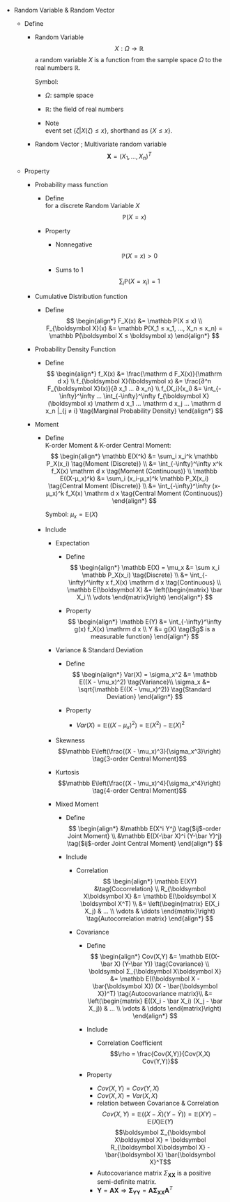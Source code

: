 * Random Variable & Random Vector
  - Define  
    - Random Variable
      $$X: Ω \to \mathbb R  \tag{Random Variable}$$
      a random variable $X$ is a function from the sample space $Ω$ to the real numbers $\mathbb R$.

      Symbol:
        - $Ω$: sample space
        - $\mathbb R$: the field of real numbers

      - Note  
        event set $\{ζ | X(ζ) ≤ x\}$, shorthand as $\{X ≤ x\}$.

    - Random Vector ; Multivariate random variable
      $$\boldsymbol X = (X_1, ... , X_n)^T  \tag{Random Vector}$$ 

  - Property
    * Probability mass function  
      - Define   
        for a discrete Random Variable $X$
        $$\mathbb P(X = x)$$

      - Property
        - Nonnegative
          $$\mathbb P(X = x) > 0$$

        - Sums to 1
          $$\sum_i \mathbb P(X = x_i) = 1$$ 

    * Cumulative Distribution function
      - Define  
        $$
        \begin{align*}
          F_X(x) &= \mathbb P(X ≤ x)  \\
          F_{\boldsymbol X}(x) &= \mathbb P(X_1 ≤ x_1, ..., X_n ≤ x_n) = \mathbb P(\boldsymbol X ≤ \boldsymbol x)
        \end{align*}
        $$

    * Probability Density Function
      - Define  
        $$
        \begin{align*}
          f_X(x) &= \frac{\mathrm d F_X(x)}{\mathrm d x}  \\
          f_{\boldsymbol X}(\boldsymbol x) &= \frac{∂^n F_{\boldsymbol X}(x)}{∂ x_1 ... ∂ x_n}  \\
          f_{X_i}(x_i) &= \int_{-\infty}^\infty ... \int_{-\infty}^\infty f_{\boldsymbol X}(\boldsymbol x) \mathrm d x_1 ... \mathrm d x_j ... \mathrm d x_n |_{j ≠ i}  \tag{Marginal Probability Density}
        \end{align*}
        $$

    * Moment
      - Define  
        K-order Moment & K-order Central Moment:
        $$
        \begin{align*}
          \mathbb E(X^k) &= \sum_i x_i^k \mathbb P_X(x_i)  \tag{Moment (Discrete)}  \\
            &= \int_{-\infty}^\infty x^k f_X(x) \mathrm d x  \tag{Moment (Continuous)}  \\
          \mathbb E((X-μ_x)^k) &= \sum_i (x_i-μ_x)^k \mathbb P_X(x_i)  \tag{Central Moment (Discrete)}  \\
            &= \int_{-\infty}^\infty (x-μ_x)^k f_X(x) \mathrm d x  \tag{Central Moment (Continuous)}
        \end{align*}
        $$

        Symbol: $\mu_x = \mathbb E(X)$
          
      - Include
        * Expectation
          - Define
            $$
            \begin{align*}
              \mathbb E(X) = \mu_x &= \sum x_i \mathbb P_X(x_i)  \tag{Discrete}  \\
                &= \int_{-\infty}^\infty x f_X(x) \mathrm d x  \tag{Continuous}  \\
              \mathbb E(\boldsymbol X) &= \left(\begin{matrix} \bar X_i \\ \vdots \end{matrix}\right) 
            \end{align*}
            $$

          - Property
            $$
            \begin{align*}
              \mathbb E(Y) &= \int_{-\infty}^\infty g(x) f_X(x) \mathrm d x  \\
              Y &= g(X)  \tag{$g$ is a measurable function}
            \end{align*}
            $$

        * Variance & Standard Deviation
          - Define
            $$
            \begin{align*}
              Var(X) = \sigma_x^2 &= \mathbb E((X - \mu_x)^2)  \tag{Variance}\\
              \sigma_x &= \sqrt{\mathbb E((X - \mu_x)^2)}  \tag{Standard Deviation}
            \end{align*}
            $$
            $$$$ 

          - Property
            - $Var(X) = \mathbb E((X - \mu_x)^2) = \mathbb E(X^2) - \mathbb E(X)^2$
      
        * Skewness  
          $$\mathbb E\left(\frac{(X - \mu_x)^3}{\sigma_x^3}\right)  \tag{3-order Central Moment}$$ 
          
        * Kurtosis  
          $$\mathbb E\left(\frac{(X - \mu_x)^4}{\sigma_x^4}\right)  \tag{4-order Central Moment}$$  
    
        * Mixed Moment  
          - Define  
            $$
            \begin{align*}
              &\mathbb E(X^i Y^j) \tag{$ij$-order Joint Moment}  \\
              &\mathbb E((X-\bar X)^i (Y-\bar Y)^j) \tag{$ij$-order Joint Central Moment}
            \end{align*}
            $$

          - Include
            * Correlation  
              $$
              \begin{align*}
                \mathbb E(XY)  &\tag{Cocorrelation}  \\
                R_{\boldsymbol X\boldsymbol X} &= \mathbb E(\boldsymbol X \boldsymbol X^T)  \\
                  &= \left(\begin{matrix} E(X_i X_j) & ... \\ \vdots & \ddots \end{matrix}\right)  \tag{Autocorrelation matrix}
              \end{align*}
              $$

            * Covariance
              - Define 
                $$
                \begin{align*}
                  Cov(X,Y) &= \mathbb E((X-\bar X) (Y-\bar Y))   \tag{Covariance}  \\
                  \boldsymbol Σ_{\boldsymbol X\boldsymbol X} &= \mathbb E((\boldsymbol X - \bar{\boldsymbol X}) (X - \bar{\boldsymbol X})^T)  \tag{Autocovariance matrix}\\
                    &= \left(\begin{matrix} E((X_i - \bar X_i) (X_j - \bar X_j)) & ... \\ \vdots & \ddots \end{matrix}\right)  
                \end{align*}
                $$

              - Include
                * Correlation Coefficient
                  $$\rho = \frac{Cov(X,Y)}{Cov(X,X) Cov(Y,Y)}$$

              - Property
                - $Cov(X,Y) = Cov(Y,X)$
                - $Cov(X,X) = Var(X,X)$
                - relation between Covariance & Correlation
                  $$Cov(X,Y) = \mathbb E((X-\bar X) (Y-\bar Y)) = \mathbb E(XY) - \mathbb E(X) \mathbb E(Y)$$
                  $$\boldsymbol Σ_{\boldsymbol X\boldsymbol X} = \boldsymbol R_{\boldsymbol X\boldsymbol X} - \bar{\boldsymbol X} \bar{\boldsymbol X}^T$$
                - Autocovariance matrix $Σ_{\boldsymbol X\boldsymbol X}$ is a positive semi-definite matrix.
                - $\boldsymbol Y = \boldsymbol A \boldsymbol X \Rightarrow \boldsymbol Σ_{\boldsymbol Y\boldsymbol Y} = \boldsymbol A \boldsymbol Σ_{\boldsymbol X\boldsymbol X} \boldsymbol A^T$

